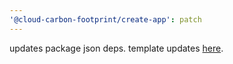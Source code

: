 ```yaml
---
'@cloud-carbon-footprint/create-app': patch
---
```


updates package json deps. template updates [here](https://github.com/cloud-carbon-footprint/cloud-carbon-footprint/commit/e7c1f76622155dce304f7a08ad30ab86401adebe).
